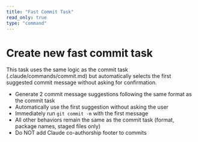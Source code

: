 ```yaml
---
title: "Fast Commit Task"
read_only: true
type: "command"
---
```


# Create new fast commit task

This task uses the same logic as the commit task (.claude/commands/commit.md) but automatically selects the first suggested commit message without asking for confirmation.

- Generate 2 commit message suggestions following the same format as the commit task
- Automatically use the first suggestion without asking the user
- Immediately run `git commit -m` with the first message
- All other behaviors remain the same as the commit task (format, package names, staged files only)
- Do NOT add Claude co-authorship footer to commits
